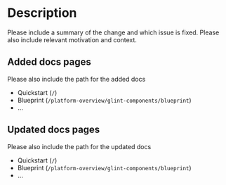# Description

Please include a summary of the change and which issue is fixed. Please also include relevant motivation and context.

## Added docs pages

Please also include the path for the added docs

- Quickstart (`/`)
- Blueprint (`/platform-overview/glint-components/blueprint`)
- ...

## Updated docs pages

Please also include the path for the updated docs

- Quickstart (`/`)
- Blueprint (`/platform-overview/glint-components/blueprint`)
- ...
